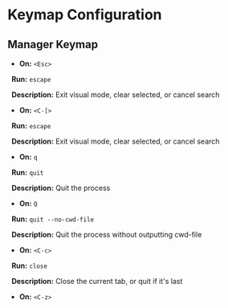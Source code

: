 # Keymap Configuration

  

## Manager Keymap

  

- **On:** `<Esc>`  

  **Run:** `escape`  

  **Description:** Exit visual mode, clear selected, or cancel search  

  

- **On:** `<C-[>`  

  **Run:** `escape`  

  **Description:** Exit visual mode, clear selected, or cancel search  

  

- **On:** `q`  

  **Run:** `quit`  

  **Description:** Quit the process  

  

- **On:** `Q`  

  **Run:** `quit --no-cwd-file`  

  **Description:** Quit the process without outputting cwd-file  

  

- **On:** `<C-c>`  

  **Run:** `close`  

  **Description:** Close the current tab, or quit if it's last  

  

- **On:** `<C-z>`